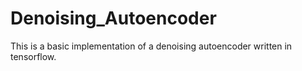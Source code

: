 # Denoising_Autoencoder
This is a basic implementation of a denoising autoencoder written in tensorflow.
